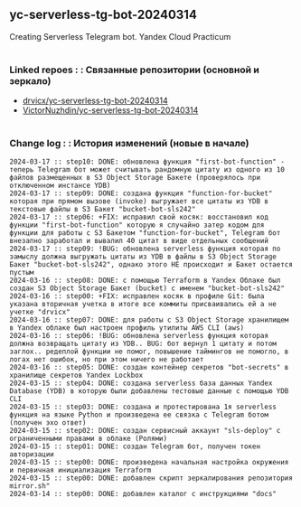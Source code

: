 ## yc-serverless-tg-bot-20240314
Creating Serverless Telegram bot. Yandex Cloud Practicum
<br><br>


### Linked repoes : : Связанные репозитории (основной и зеркало)

* [drvicx/yc-serverless-tg-bot-20240314](https://github.com/drvicx/yc-serverless-tg-bot-20240314)
* [VictorNuzhdin/yc-serverless-tg-bot-20240314](https://github.com/VictorNuzhdin/yc-serverless-tg-bot-20240314)
<br><br>


### Change log : : История изменений (новые в начале)

```
2024-03-17 :: step10: DONE: обновлена функция "first-bot-function" - теперь Telegram бот может считывать рандомную цитату из одного из 10 файлов размещенных в S3 Object Storage Бакете (проверялось при отключенном инстансе YDB)
2024-03-17 :: step09: DONE: создана функция "function-for-bucket" которая при прямом вызове (invoke) выгружает все цитаты из YDB в текстовые файлы в S3 Бакет "bucket-bot-sls242"
2024-03-17 :: step06: +FIX: исправил свой косяк: восстановил код функции "first-bot-function" которую я случайно затер кодом для функции для работы с S3 Бакетом "function-for-bucket", Telegram бот внезапно заработал и вывалил 40 цитат в виде отдельных сообщений
2024-03-17 :: step09: !BUG: обновлена serverless функция которая по замыслу должна выгружать цитаты из YDB в файлы в S3 Object Storage Бакет "bucket-bot-sls242", однако этого НЕ происходит и Бакет остается пустым
2024-03-16 :: step08: DONE: с помощью Terraform в Yandex Облаке был создан S3 Object Storage Бакет (bucket) с именем "bucket-bot-sls242"
2024-03-16 :: step00: +FIX: исправлен косяк в профиле Git: была указана вторичная учетка в итоге все коммиты присваивались ей а не учетке "drvicx"
2024-03-16 :: step07: DONE: для работы с S3 Object Storage хранилищем в Yandex облаке был настроен профиль утилиты AWS CLI (aws)
2024-03-16 :: step06: !BUG: обновлена serverless функция которая должна возвращать цитату из YDB.. BUG: бот вернул 1 цитату и потом заглох.. редеплой функции не помог, повышение таймингов не помогло, в логах нет ошибок, но при этом ничего не работает
2024-03-16 :: step05: DONE: создан контейнер секретов "bot-secrets" в хранилище секретов Yandex Lockbox
2024-03-15 :: step04: DONE: создана serverless база данных Yandex Database (YDB) в которую были добавлены тестовые данные с помощью YDB CLI
2024-03-15 :: step03: DONE: создана и протестирована 1я serverless функция на языке Python и произведена ее связка с Telegram ботом (получен эхо ответ)
2024-03-15 :: step02: DONE: создан сервисный аккаунт "sls-deploy" с ограниченными правами в облаке (Ролями)
2024-03-15 :: step01: DONE: создан Telegram бот, получен токен авторизации
2024-03-15 :: step00: DONE: произведена начальная настройка окружения и первичная инициализация Terraform
2024-03-15 :: step00: DONE: добавлен скрипт зеркалирования репозитория mirror.sh"
2024-03-14 :: step00: DONE: добавлен каталог с инструкциями "docs"

```

